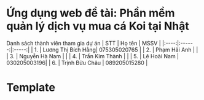 # Ứng dụng web đề tài: Phần mềm quản lý dịch vụ mua cá Koi tại Nhật

Danh sách thành viên tham gia dự án
| STT | Họ tên | MSSV |
|:----:|:------:|:-----:|
| 1. | Lương Thị Bích Hằng| 075305020765 |
| 2. | Phạm Hải Anh | |
| 3. | Nguyễn Hà Nam | |
| 4. | Trần Kim Thành | |
| 5. | Lê Hoài Nam | 030205003196|
| 6. | Trịnh Bửu Châu | 089205015280 |

# Template
